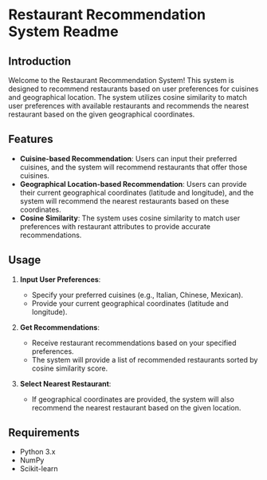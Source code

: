 # Restaurant Recommendation System Readme

## Introduction
Welcome to the Restaurant Recommendation System! This system is designed to recommend restaurants based on user preferences for cuisines and geographical location. The system utilizes cosine similarity to match user preferences with available restaurants and recommends the nearest restaurant based on the given geographical coordinates.

## Features
- **Cuisine-based Recommendation**: Users can input their preferred cuisines, and the system will recommend restaurants that offer those cuisines.
- **Geographical Location-based Recommendation**: Users can provide their current geographical coordinates (latitude and longitude), and the system will recommend the nearest restaurants based on these coordinates.
- **Cosine Similarity**: The system uses cosine similarity to match user preferences with restaurant attributes to provide accurate recommendations.

## Usage
1. **Input User Preferences**:
    - Specify your preferred cuisines (e.g., Italian, Chinese, Mexican).
    - Provide your current geographical coordinates (latitude and longitude).

2. **Get Recommendations**:
    - Receive restaurant recommendations based on your specified preferences.
    - The system will provide a list of recommended restaurants sorted by cosine similarity score.

3. **Select Nearest Restaurant**:
    - If geographical coordinates are provided, the system will also recommend the nearest restaurant based on the given location.

## Requirements
- Python 3.x
- NumPy
- Scikit-learn

